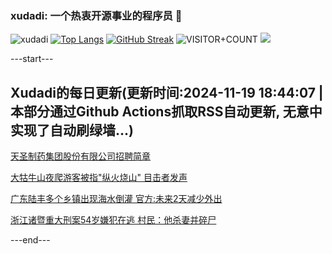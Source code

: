 ### xudadi: 一个热衷开源事业的程序员 👋

![xudadi](https://github-readme-stats-git-masterorgs-github-readme-stats-team.vercel.app/api?username=xudadi)
[![Top Langs](https://github-readme-stats.vercel.app/api/top-langs/?username=xudadi)](https://github.com/anuraghazra/github-readme-stats)
[![GitHub Streak](https://streak-stats.demolab.com?user=xudadi&locale=zh_Hans)](https://git.io/streak-stats)
![VISITOR+COUNT](https://komarev.com/ghpvc/?username=xudadi&label=VISITOR+COUNT)
![](https://raw.githubusercontent.com/xudadi/xudadi/main/assets/github-contribution-grid-snake.svg)


---start---

## Xudadi的每日更新(更新时间:2024-11-19 18:44:07 | 本部分通过Github Actions抓取RSS自动更新, 无意中实现了自动刷绿墙...)

[天圣制药集团股份有限公司招聘简章](https://www.gongkaoleida.com/article/2199378)

[大牯牛山夜爬游客被指"纵火烧山" 目击者发声](https://m.163.com/news/article/JHC1VTAC053469M5.html)

[广东陆丰多个乡镇出现海水倒灌 官方:未来2天减少外出](https://m.163.com/news/article/JHC2IHMS053469LG.html)

[浙江诸暨重大刑案54岁嫌犯在逃 村民：他杀妻并碎尸](https://m.163.com/news/article/JHBQJJIE053469LG.html)

---end---
